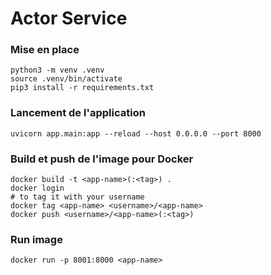 # Actor Service

### Mise en place
```shell
python3 -m venv .venv
source .venv/bin/activate
pip3 install -r requirements.txt
```

### Lancement de l'application
```shell
uvicorn app.main:app --reload --host 0.0.0.0 --port 8000
```

### Build et push de l'image pour Docker
```shell
docker build -t <app-name>(:<tag>) .
docker login
# to tag it with your username
docker tag <app-name> <username>/<app-name>
docker push <username>/<app-name>(:<tag>)
```

### Run image
```shell
docker run -p 8001:8000 <app-name>
```